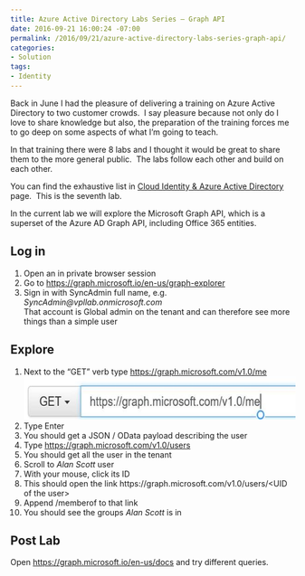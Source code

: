 ```yaml
---
title: Azure Active Directory Labs Series – Graph API
date: 2016-09-21 16:00:24 -07:00
permalink: /2016/09/21/azure-active-directory-labs-series-graph-api/
categories:
- Solution
tags:
- Identity
---
```

<p>Back in June I had the pleasure of delivering a training on Azure Active Directory to two customer crowds.&nbsp; I say pleasure because not only do I love to share knowledge but also, the preparation of the training forces me to go deep on some aspects of what I’m going to teach.  </p><p>In that training there were 8 labs and I thought it would be great to share them to the more general public.&nbsp; The labs follow each other and build on each other.  </p><p>You can find the exhaustive list in <a href="https://vincentlauzon.com/subject-series/cloud-identity-azure-active-directory/">Cloud Identity &amp; Azure Active Directory</a> page.&nbsp; This is the seventh lab.  </p><p>In the current lab we will explore the Microsoft Graph API, which is a superset of the Azure AD Graph API, including Office 365 entities. <h2>Log in</h2> <ol> <li>Open an in private browser session</li> <li>Go to <a href="https://graph.microsoft.io/en-us/graph-explorer">https://graph.microsoft.io/en-us/graph-explorer</a></li> <li>Sign in with SyncAdmin full name, e.g. <i>SyncAdmin@vpllab.onmicrosoft.com</i><br />That account is Global admin on the tenant and can therefore see more things than a simple user</li></ol> <h2>Explore</h2> <ol> <li>Next to the “GET” verb type <a href="https://graph.microsoft.com/v1.0/me">https://graph.microsoft.com/v1.0/me</a><br /><a href="/assets/posts/2016/3/azure-active-directory-labs-series-graph-api/clip_image0023.jpg"><img title="clip_image002" style="border-top:0;border-right:0;background-image:none;border-bottom:0;padding-top:0;padding-left:0;border-left:0;display:inline;padding-right:0;" border="0" alt="clip_image002" src="/assets/posts/2016/3/azure-active-directory-labs-series-graph-api/clip_image002_thumb3.jpg" width="593" height="76" /></a></li> <li>Type Enter</li> <li>You should get a JSON / OData payload describing the user</li> <li>Type <a href="https://graph.microsoft.com/v1.0/users">https://graph.microsoft.com/v1.0/users</a></li> <li>You should get all the user in the tenant</li> <li>Scroll to <i>Alan Scott</i> user</li> <li>With your mouse, click its ID</li> <li>This should open the link https://graph.microsoft.com/v1.0/users/&lt;UID of the user&gt;</li> <li>Append /memberof to that link</li> <li>You should see the groups <i>Alan Scott</i> is in</li></ol> <h2>Post Lab</h2> </p><p>Open <a href="https://graph.microsoft.io/en-us/docs">https://graph.microsoft.io/en-us/docs</a> and try different queries.</p>